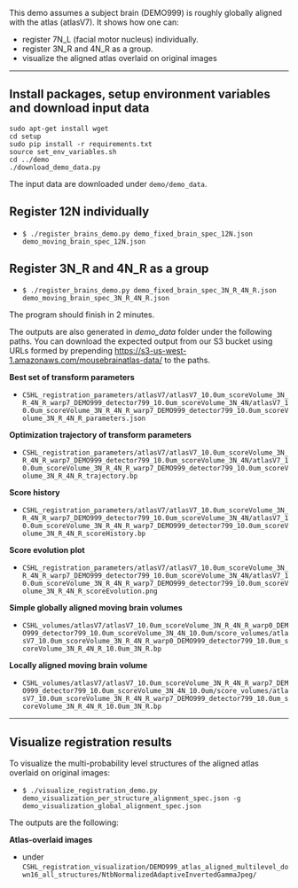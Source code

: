 This demo assumes a subject brain (DEMO999) is roughly globally aligned with the atlas (atlasV7).
It shows how one can:
- register 7N_L (facial motor nucleus) individually.
- register 3N_R and 4N_R as a group.
- visualize the aligned atlas overlaid on original images

---------------------------

## Install packages, setup environment variables and download input data
```
sudo apt-get install wget
cd setup
sudo pip install -r requirements.txt
source set_env_variables.sh
cd ../demo
./download_demo_data.py
```

The input data are downloaded under `demo/demo_data`.

## Register 12N individually
- `$ ./register_brains_demo.py demo_fixed_brain_spec_12N.json demo_moving_brain_spec_12N.json`

## Register 3N_R and 4N_R as a group
- `$ ./register_brains_demo.py demo_fixed_brain_spec_3N_R_4N_R.json demo_moving_brain_spec_3N_R_4N_R.json`

The program should finish in 2 minutes.

The outputs are also generated in _demo_data_ folder under the following paths. You can download the expected output from our S3 bucket using URLs formed by prepending https://s3-us-west-1.amazonaws.com/mousebrainatlas-data/ to the paths.

**Best set of transform parameters**
- `CSHL_registration_parameters/atlasV7/atlasV7_10.0um_scoreVolume_3N_R_4N_R_warp7_DEMO999_detector799_10.0um_scoreVolume_3N_4N/atlasV7_10.0um_scoreVolume_3N_R_4N_R_warp7_DEMO999_detector799_10.0um_scoreVolume_3N_R_4N_R_parameters.json`

**Optimization trajectory of transform parameters**
- `CSHL_registration_parameters/atlasV7/atlasV7_10.0um_scoreVolume_3N_R_4N_R_warp7_DEMO999_detector799_10.0um_scoreVolume_3N_4N/atlasV7_10.0um_scoreVolume_3N_R_4N_R_warp7_DEMO999_detector799_10.0um_scoreVolume_3N_R_4N_R_trajectory.bp`

**Score history**
- `CSHL_registration_parameters/atlasV7/atlasV7_10.0um_scoreVolume_3N_R_4N_R_warp7_DEMO999_detector799_10.0um_scoreVolume_3N_4N/atlasV7_10.0um_scoreVolume_3N_R_4N_R_warp7_DEMO999_detector799_10.0um_scoreVolume_3N_R_4N_R_scoreHistory.bp`

**Score evolution plot**
- `CSHL_registration_parameters/atlasV7/atlasV7_10.0um_scoreVolume_3N_R_4N_R_warp7_DEMO999_detector799_10.0um_scoreVolume_3N_4N/atlasV7_10.0um_scoreVolume_3N_R_4N_R_warp7_DEMO999_detector799_10.0um_scoreVolume_3N_R_4N_R_scoreEvolution.png`

**Simple globally aligned moving brain volumes**
- `CSHL_volumes/atlasV7/atlasV7_10.0um_scoreVolume_3N_R_4N_R_warp0_DEMO999_detector799_10.0um_scoreVolume_3N_4N_10.0um/score_volumes/atlasV7_10.0um_scoreVolume_3N_R_4N_R_warp0_DEMO999_detector799_10.0um_scoreVolume_3N_R_4N_R_10.0um_3N_R.bp`

**Locally aligned moving brain volume**
- `CSHL_volumes/atlasV7/atlasV7_10.0um_scoreVolume_3N_R_4N_R_warp7_DEMO999_detector799_10.0um_scoreVolume_3N_4N_10.0um/score_volumes/atlasV7_10.0um_scoreVolume_3N_R_4N_R_warp7_DEMO999_detector799_10.0um_scoreVolume_3N_R_4N_R_10.0um_3N_R.bp`

------------------------

## Visualize registration results

To visualize the multi-probability level structures of the aligned atlas overlaid on original images:
- `$ ./visualize_registration_demo.py demo_visualization_per_structure_alignment_spec.json -g demo_visualization_global_alignment_spec.json`

The outputs are the following:

**Atlas-overlaid images**
- under `CSHL_registration_visualization/DEMO999_atlas_aligned_multilevel_down16_all_structures/NtbNormalizedAdaptiveInvertedGammaJpeg/`


